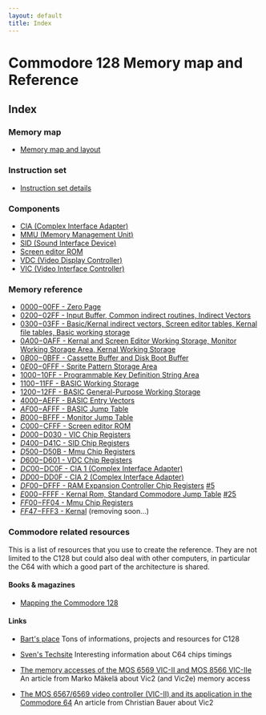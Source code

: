 ```yaml
---
layout: default
title: Index
---
```

# Commodore 128 Memory map and Reference

## Index

### Memory map
* [Memory map and layout](MemoryMap)

### Instruction set
* [Instruction set details](InstructionSet)

### Components
* [CIA (Complex Interface Adapter)](Cia)
* [MMU (Memory Management Unit)](Mmu)
* [SID (Sound Interface Device)](Sid)
* [Screen editor ROM](ScreenEditorRom)
* [VDC (Video Display Controller)](Vdc)
* [VIC (Video Interface Controller)](Vic)

### Memory reference
* [$0000-$00FF - Zero Page](0000)
* [$0200-$02FF - Input Buffer, Common indirect routines, Indirect Vectors](0200)
* [$0300-$03FF - Basic/Kernal indirect vectors, Screen editor tables, Kernal file tables, Basic working storage](0300)
* [$0A00-$0AFF - Kernal and Screen Editor Working Storage, Monitor Working Storage Area, Kernal Working Storage](0A00)
* [$0B00-$0BFF - Cassette Buffer and Disk Boot Buffer](0B00)
* [$0E00-$0FFF - Sprite Pattern Storage Area](0E00)
* [$1000-$10FF - Programmable Key Definition String Area](1000)
* [$1100-$11FF - BASIC Working Storage](1100)
* [$1200-$12FF - BASIC General-Purpose Working Storage](1200)
* [$4000-$AEFF - BASIC Entry Vectors](4000)
* [$AF00-$AFFF - BASIC Jump Table](AF00)
* [$B000-$BFFF - Monitor Jump Table](B000)
* [$C000-$CFFF - Screen editor ROM](C000)
* [$D000-$D030 - VIC Chip Registers](D000)
* [$D400-$D41C - SID Chip Registers](D400)
* [$D500-$D50B - Mmu Chip Registers](D500)
* [$D600-$D601 - VDC Chip Registers](D600)
* [$DC00-$DC0F - CIA 1 (Complex Interface Adapter)](DC00)
* [$DD00-$DD0F - CIA 2 (Complex Interface Adapter)](DD00)
* [$DF00-$DFFF - RAM Expansion Controller Chip Registers](DF00) [#5](https://github.com/c128lib/Reference/issues/5)
* [$E000-$FFFF - Kernal Rom, Standard Commodore Jump Table](E000) [#25](https://github.com/c128lib/Reference/issues/25)
* [$FF00-$FF04 - Mmu Chip Registers](FF00)
* [$FF47-$FFF3 - Kernal](FF47) (removing soon...)

### Commodore related resources
This is a list of resources that you use to create the reference.
They are not limited to the C128 but could also deal with other computers,
in particular the C64 with which a good part of the architecture is shared.

#### Books & magazines

* [Mapping the Commodore 128](https://www.cubic.org/~doj/c64/mapping128.pdf)

#### Links

* [Bart's place](https://www.bartsplace.net/topics/cbm.shtml)
Tons of informations, projects and resources for C128

* [Sven's Techsite](http://tech.guitarsite.de/c64_scope.html)
Interesting information about C64 chips timings

* [The memory accesses of the MOS 6569 VIC-II and MOS 8566 VIC-IIe](https://ist.uwaterloo.ca/~schepers/MJK/ascii/vic2-pal.txt)
An article from Marko Mäkelä about Vic2 (and Vic2e) memory access

* [The MOS 6567/6569 video controller (VIC-II) and its application in the Commodore 64](https://ist.uwaterloo.ca/~schepers/MJK/ascii/VIC-Article.txt)
An article from Christian Bauer about Vic2

